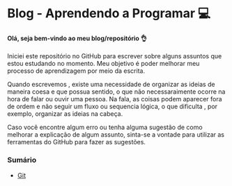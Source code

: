 # Blog - Aprendendo a Programar :computer:

#### Olá, seja bem-vindo ao meu blog/repositório :ok_hand:

Iniciei este repositório no GitHub para escrever sobre alguns assuntos que estou estudando no momento. Meu objetivo  é poder melhorar meu processo de aprendizagem por meio da escrita.

Quando escrevemos , existe uma necessidade de organizar as ideias de maneira coesa e que possua sentido, o que não necessaraimente ocorre na hora de  falar ou ouvir uma pessoa. Na fala, as coisas podem aparecer fora de ordem e não seguir um fluxo ou sequencia lógica, o que dificulta , por exemplo, organizar as ideias na cabeça.

Caso você encontre algum erro ou tenha alguma sugestão de como melhorar a explicação de algum assunto, sinta-se a vontade para utilizar as ferramentas do GitHub para fazer as sugestões.



### Sumário

<!--ts-->

* [Git](https://github.com/Dev-allanSantos/BlogGitHub/tree/master/Git)

<!--te-->

  

